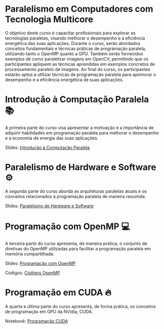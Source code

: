 # Paralelismo em Computadores com Tecnologia Multicore

O objetivo deste curso é capacitar profissionais para explorar as tecnologias paralelas, visando melhorar o desempenho e a eficiência energética das suas aplicações. Durante o curso, serão abordados conceitos fundamentais e técnicas práticas de programação paralela, utilizando tanto o OpenMP quanto a GPU. Também serão fornecidos exemplos de como paralelizar imagens em OpenCV, permitindo que os participantes apliquem as técnicas aprendidas em exemplos concretos de processamento paralelo de imagens. Ao final do curso, os participantes estarão aptos a utilizar técnicas de programação paralela para aprimorar o desempenho e a eficiência energética de suas aplicações.

# Introdução à Computação Paralela :books:

A primeira parte do curso visa apresentar a motivação e a importância de adquirir habilidades em programação paralela para melhorar o desempenho e a economia de energia das suas aplicações.

Slides: [Introdução à Computação Paralela](notes/treinamento_1.pdf)

# Paralelismo de Hardware e Software :gear:

A segunda parte do curso aborda as arquiteturas paralelas atuais e os conceitos relacionados à programação paralela de maneira resumida.

Slides: [Paralelismo de Hardware e Software](notes/treinamento_2.pdf)

# Programação com OpenMP :computer:

A terceira parte do curso apresenta, de maneira prática, o conjunto de diretivas do OpenMP utilizadas para facilitar a programação paralela em memória compartilhada.

Slides: [Programação com OpenMP](notes/treinamento_3.pdf)

Códigos: [Códigos OpenMP](src/OpenMP)

# Programação em CUDA :fire:

A quarta e última parte do curso apresenta, de forma prática, os conceitos de programação em GPU da NVidia, CUDA.

Notebook: [Programação CUDA](notes/treinamento_IV.ipynb)